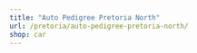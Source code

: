 ```yaml
---
title: "Auto Pedigree Pretoria North"
url: /pretoria/auto-pedigree-pretoria-north/
shop: car
---
```

